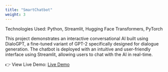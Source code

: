 ```yaml
---
title: "SmartChatbot"
weight: 3
---
```


Technologies Used: Python, Streamlit, Hugging Face Transformers, PyTorch

This project demonstrates an interactive conversational AI built using DialoGPT, a fine-tuned variant of GPT-2 specifically designed for dialogue generation. The chatbot is deployed with an intuitive and user-friendly interface using Streamlit, allowing users to chat with the AI in real-time.

👉 View Live Demo: [Live Demo](https://smartchatbot-azzahramona.streamlit.app/)
